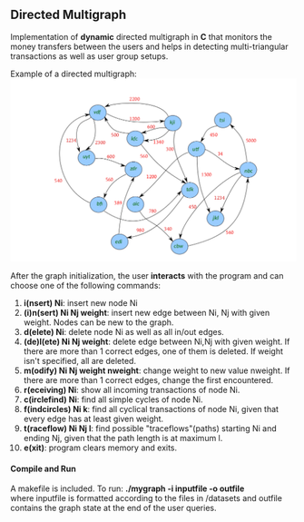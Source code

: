 ## Directed Multigraph

Implementation of **dynamic** directed multigraph in **C** that monitors the money transfers between the users and helps in detecting multi-triangular transactions as well as user group setups.<br>

Example of a directed multigraph:
![graph](https://github.com/errikosg/Directed_Multigraph/blob/master/img/graph.png)<br>

After the graph initialization, the user **interacts** with the program and can choose one of the following commands:
1. **i(nsert) Ni**: insert new node Ni
2. **(i)n(sert) Ni Nj weight**: insert new edge between Ni, Nj with given weight. Nodes can be new to the graph.
3. **d(elete) Ni**: delete node Ni as well as all in/out edges.
4. **(de)l(ete) Ni Nj weight**: delete edge between Ni,Nj with given weight. If there are more than 1 correct edges, one of them is deleted. If weight isn't specified, all are deleted.
5. **m(odify) Ni Nj weight nweight**: change weight to new value nweight. If there are more than 1 correct edges, change the first encountered.
6. **r(eceiving) Ni**: show all incoming transactions of node Ni.
7.  **c(irclefind) Ni**: find all simple cycles of node Ni.
8. **f(indcircles) Ni k**: find all cyclical transactions of node Ni, given that every edge has at least given weight.
9. **t(raceflow) Ni Nj l**: find possible "traceflows"(paths) starting Ni and ending Nj, given that the path length is at maximum l.
10. **e(xit)**: program clears memory and exits.

#### Compile and Run
A makefile is included. To run: **./mygraph -i inputfile -o outfile**<br>where inputfile is formatted according to the files in /datasets and outfile contains the graph state at the end of the user queries.

